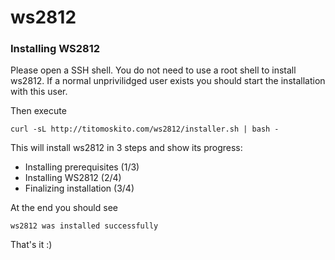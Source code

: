 # ws2812

### Installing WS2812
Please open a SSH shell. You do not need to use a root shell to install ws2812. If a normal unprivilidged user exists you should start the installation with this user. 

Then execute

`curl -sL http://titomoskito.com/ws2812/installer.sh | bash -`

This will install ws2812 in 3 steps and show its progress:
* Installing prerequisites (1/3)
* Installing WS2812 (2/4)
* Finalizing installation (3/4)

At the end you should see

`ws2812 was installed successfully`

That's it :)


